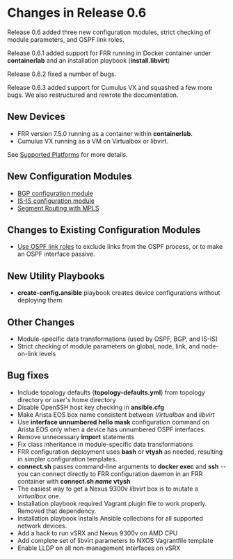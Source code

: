 # Changes in Release 0.6

Release 0.6 added three new configuration modules, strict checking of module parameters, and OSPF link roles.

Release 0.6.1 added support for FRR running in Docker container under **containerlab** and an installation playbook (**install.libvirt**)

Release 0.6.2 fixed a number of bugs.

Release 0.6.3 added support for Cumulus VX and squashed a few more bugs. We also restructured and rewrote the documentation.

## New Devices

* FRR version 7.5.0 running as a container within **containerlab**.
* Cumulus VX running as a VM on Virtualbox or libvirt.

See [Supported Platforms](../platforms.md) for more details.

## New Configuration Modules

* [BGP configuration module](../module/bgp.md)
* [IS-IS configuration module](../module/isis.md)
* [Segment Routing with MPLS](../module/sr-mpls.md)

## Changes to Existing Configuration Modules

* [Use OSPF link roles](../module/ospf.md#using-link-roles) to exclude links from the OSPF process, or to make an OSPF interface passive.

## New Utility Playbooks

* **create-config.ansible** playbook creates device configurations without deploying them

## Other Changes

* Module-specific data transformations (used by OSPF, BGP, and IS-IS)
* Strict checking of module parameters on global, node, link, and node-on-link levels

## Bug fixes

* Include topology defaults (**topology-defaults.yml**) from topology directory or user's home directory
* Disable OpenSSH host key checking in **ansible.cfg**
* Make Arista EOS box name consistent between *Virtualbox* and *libvirt*
* Use **interface unnumbered hello mask** configuration command on Arista EOS only when a device has unnumbered OSPF interfaces.
* Remove unnecessary **import** statements
* Fix class inheritance in module-specific data transformations
* FRR configuration deployment uses **bash** or **vtysh** as needed, resulting in simpler configuration templates.
* **connect.sh** passes command-line arguments to **docker exec** and **ssh** -- you can connect directly to FRR configuration daemon in an FRR container with **connect.sh _name_ vtysh**
* The easiest way to get a Nexus 9300v *libvirt* box is to mutate a *virtualbox* one.
* Installation playbook required Vagrant plugin file to work properly. Removed that dependency.
* Installation playbook installs Ansible collections for all supported network devices.
* Add a hack to run vSRX and Nexus 9300v on AMD CPU
* Add complete set of libvirt parameters to NXOS Vagrantfile template
* Enable LLDP on all non-management interfaces on vSRX

